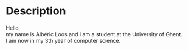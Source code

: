 # Description
Hello,\
my name is Albéric Loos and i am a student at the University of Ghent.\
I am now in my 3th year of computer science.
